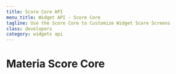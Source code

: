 ```yaml
---
title: Score Core API
menu_title: Widget API - Score Core
tagline: Use the Score Core to Customize Widget Score Screens
class: developers
category: widgets api
---
```

# Materia Score Core
